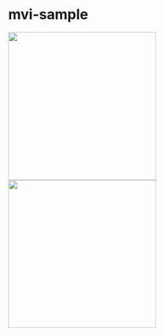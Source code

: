 # mvi-sample

<p>
  <img src="https://github.com/user-attachments/assets/230c2991-26aa-4b74-b340-d94fa5c909fe", width="300" />
  <img src="https://github.com/user-attachments/assets/e31668e1-05e5-4236-9def-8289b53897c8", width="300" />
</p>